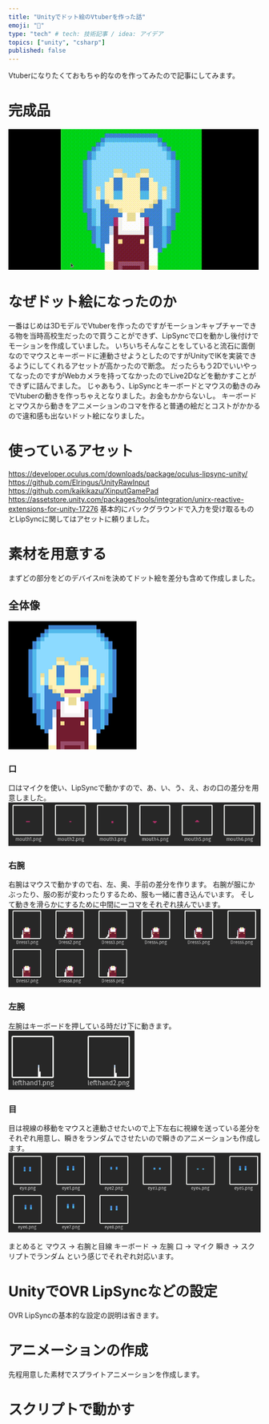 ```yaml
---
title: "Unityでドット絵のVtuberを作った話"
emoji: "🐶"
type: "tech" # tech: 技術記事 / idea: アイデア
topics: ["unity", "csharp"]
published: false
---
```


Vtuberになりたくておもちゃ的なのを作ってみたので記事にしてみます。
# 完成品
![](/images/PixelVtuber/pixelVtuber.gif)

# なぜドット絵になったのか
一番はじめは3DモデルでVtuberを作ったのですがモーションキャプチャーできる物を当時高校生だったので買うことができず、LipSyncで口を動かし後付けでモーションを作成していました。
いちいちそんなことをしていると流石に面倒なのでマウスとキーボードに連動させようとしたのですがUnityでIKを実装できるようにしてくれるアセットが高かったので断念。
だったらもう2DでいいやってなったのですがWebカメラを持ってなかったのでLive2Dなどを動かすことができずに詰んでました。
じゃあもう、LipSyncとキーボードとマウスの動きのみでVtuberの動きを作っちゃえとなりました。お金もかからないし。
キーボードとマウスから動きをアニメーションのコマを作ると普通の絵だとコストがかかるので違和感も出ないドット絵になりました。

# 使っているアセット
https://developer.oculus.com/downloads/package/oculus-lipsync-unity/
https://github.com/Elringus/UnityRawInput
https://github.com/kaikikazu/XinputGamePad
https://assetstore.unity.com/packages/tools/integration/unirx-reactive-extensions-for-unity-17276
基本的にバックグラウンドで入力を受け取るものとLipSyncに関してはアセットに頼りました。

# 素材を用意する
まずどの部分をどのデバイスniを決めてドット絵を差分も含めて作成しました。

## 全体像
![](/images/PixelVtuber/all.png)

### 口
口はマイクを使い、LipSyncで動かすので、あ、い、う、え、おの口の差分を用意しました。
![](/images/PixelVtuber/mouth.png)

### 右腕
右腕はマウスで動かすので右、左、奥、手前の差分を作ります。
右腕が服にかぶったり、服の影が変わったりするため、服も一緒に書き込んでいます。
そして動きを滑らかにするために中間に一コマをそれぞれ挟んでいます。
![](/images/PixelVtuber/right.png)

### 左腕
左腕はキーボードを押している時だけ下に動きます。
![](/images/PixelVtuber/left.png)

### 目
目は視線の移動をマウスと連動させたいので上下左右に視線を送っている差分をそれぞれ用意し、瞬きをランダムでさせたいので瞬きのアニメーションも作成します。
![](/images/PixelVtuber/eye.png)

まとめると
マウス -> 右腕と目線
キーボード -> 左腕
口 -> マイク
瞬き -> スクリプトでランダム
という感じでそれぞれ対応います。

# UnityでOVR LipSyncなどの設定
OVR LipSyncの基本的な設定の説明は省きます。


# アニメーションの作成
先程用意した素材でスプライトアニメーションを作成します。

# スクリプトで動かす
